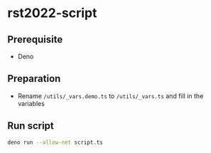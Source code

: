 # rst2022-script

## Prerequisite

* Deno

## Preparation

* Rename `/utils/_vars.demo.ts` to `/utils/_vars.ts` and fill in the variables

## Run script

```sh
deno run --allow-net script.ts
```